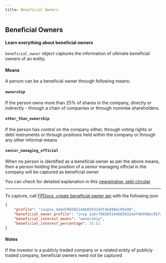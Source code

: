 ```yaml
---
title: Beneficial Owners
---
```

## Beneficial Owners
#### Learn everything about beneficial owners

`beneficial_owner` object captures the information of ultimate beneficial owners of an entity.

#### Means
A person can be a beneficial owner through following means:

#### `ownership`
If the person owns more than 25% of shares in the company, directly or indirectly - through a chain of companies or through nominee shareholders.

#### `other_than_ownership`
If the person has control on the company either, through voting rights or debt instruments or through positions held within the company or through any other informal means

#### `senior_managing_official`
When no person is identified as a beneficial owner as per the above means, then a person holding the position of a senior managing official in the company will be captured as beneficial owner

You can check for detailed explanation in this [newwindow, sebi circular](https://www.sebi.gov.in/legal/circulars/jan-2013/guidelines-on-identification-of-beneficial-ownership_24206.html)

---

To capture, call [FPDocs, create beneficial owner api](https://fintechprimitives.com/docs/api/#create-a-beneficial-owner) with the following json
```json
{
    "profile": "invpni_9abd706565144b839324df4b498bc95e98",
    "beneficial_owner_profile": "invp_1abc706565144b839324df4b498bc95f23",
    "beneficial_interest_means": "ownership",
    "beneficial_interest_percentage": 25.52
}
```

#### Notes
If the investor is a publicly traded company or a related entity of publicly traded company, beneficial owners need not be captured